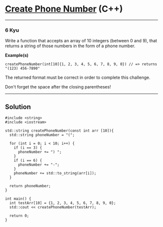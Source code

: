 # [Create Phone Number](https://www.codewars.com/kata/525f50e3b73515a6db000b83/cpp) (C++)

---

### 6 Kyu

Write a function that accepts an array of 10 integers (between 0 and 9), that returns a string of those numbers in the form of a phone number.

**Example(s)**

```
createPhoneNumber(int[10]{1, 2, 3, 4, 5, 6, 7, 8, 9, 0}) // => returns "(123) 456-7890"
```

The returned format must be correct in order to complete this challenge.

Don't forget the space after the closing parentheses!

---

## Solution

```
#include <string>
#include <iostream>

std::string createPhoneNumber(const int arr [10]){
  std::string phoneNumber = "(";
  
  for (int i = 0; i < 10; i++) {
    if (i == 3) {
      phoneNumber += ") ";
    } 
    if (i == 6) {
      phoneNumber += "-";
    }
    phoneNumber += std::to_string(arr[i]);
  }
  
  return phoneNumber;
}

int main() {
  int testArr[10] = {1, 2, 3, 4, 5, 6, 7, 8, 9, 0};
  std::cout << createPhoneNumber(testArr);

  return 0;
}
```